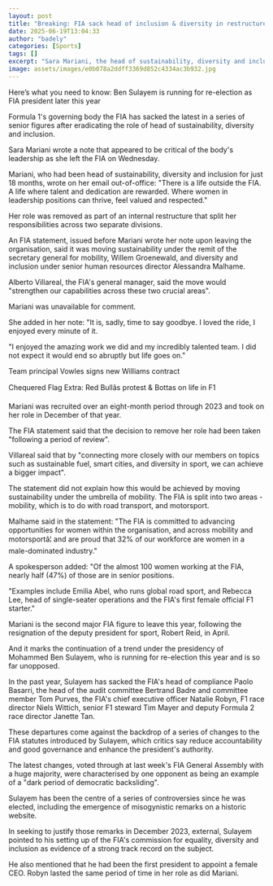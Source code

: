 ```yaml
---
layout: post
title: "Breaking: FIA sack head of inclusion & diversity in restructure"
date: 2025-06-19T13:04:33
author: "badely"
categories: [Sports]
tags: []
excerpt: "Sara Mariani, the head of sustainability, diversity and inclusion at the FIA, has been sacked as part of the latest restructure at Formula 1's governi"
image: assets/images/e0b078a2ddff3369d852c4334ac3b932.jpg
---
```


Here’s what you need to know: Ben Sulayem is running for re-election as FIA president later this year 

Formula 1's governing body the FIA has sacked the latest in a series of senior figures after eradicating the role of head of sustainability, diversity and inclusion.

Sara Mariani wrote a note that appeared to be critical of the body's leadership as she left the FIA on Wednesday.

Mariani, who had been head of sustainability, diversity and inclusion for just 18 months, wrote on her email out-of-office: "There is a life outside the FIA. A life where talent and dedication are rewarded. Where women in leadership positions can thrive, feel valued and respected."

Her role was removed as part of an internal restructure that split her responsibilities across two separate divisions.

An FIA statement, issued before Mariani wrote her note upon leaving the organisation, said it was moving sustainability under the remit of the secretary general for mobility, Willem Groenewald, and diversity and inclusion under senior human resources director Alessandra Malhame.

Alberto Villareal, the FIA's general manager, said the move would "strengthen our capabilities across these two crucial areas". 

Mariani was unavailable for comment.

She added in her note: "It is, sadly, time to say goodbye. I loved the ride, I enjoyed every minute of it.

"I enjoyed the amazing work we did and my incredibly talented team. I did not expect it would end so abruptly but life goes on."

Team principal Vowles signs new Williams contract

Chequered Flag Extra: Red Bullâs protest & Bottas on life in F1

Mariani was recruited over an eight-month period through 2023 and took on her role in December of that year.

The FIA statement said that the decision to remove her role had been taken "following a period of review".

Villareal said that by "connecting more closely with our members on topics such as sustainable fuel, smart cities, and diversity in sport, we can achieve a bigger impact".

The statement did not explain how this would be achieved by moving sustainability under the umbrella of mobility. The FIA is split into two areas - mobility, which is to do with road transport, and motorsport.

Malhame said in the statement: "The FIA is committed to advancing opportunities for women within the organisation, and across mobility and motorsportâ¦ and are proud that 32% of our workforce are women in a male-dominated industry."

A spokesperson added: "Of the almost 100 women working at the FIA, nearly half (47%) of those are in senior positions. 

"Examples include Emilia Abel, who runs global road sport, and Rebecca Lee, head of single-seater operations and the FIA's first female official F1 starter."

Mariani is the second major FIA figure to leave this year, following the resignation of the deputy president for sport, Robert Reid, in April. 

And it marks the continuation of a trend under the presidency of Mohammed Ben Sulayem, who is running for re-election this year and is so far unopposed.

In the past year, Sulayem has sacked the FIA's head of compliance Paolo Basarri, the head of the audit committee Bertrand Badre and committee member Tom Purves, the FIA's chief executive officer Natalie Robyn, F1 race director Niels Wittich, senior F1 steward Tim Mayer and deputy Formula 2 race director Janette Tan. 

These departures come against the backdrop of a series of changes to the FIA statutes introduced by Sulayem, which critics say reduce accountability and good governance and enhance the president's authority.

The latest changes, voted through at last week's FIA General Assembly with a huge majority, were characterised by one opponent as being an example of a "dark period of democratic backsliding". 

Sulayem has been the centre of a series of controversies since he was elected, including the emergence of misogynistic remarks on a historic website.

In seeking to justify those remarks in December 2023, external, Sulayem pointed to his setting up of the FIA's commission for equality, diversity and inclusion as evidence of a strong track record on the subject.

He also mentioned that he had been the first president to appoint a female CEO. Robyn lasted the same period of time in her role as did Mariani. 

